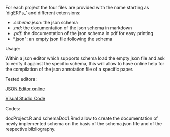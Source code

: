 For each project the four files are provided with the name starting as 'digERPs_' and different extensions:

- *.schema.json*: the json schema 
- *.md*: the documentation of the json schema in markdown
- *.pdf*: the documentation of the json schema in pdf for easy printing
- *.json": an empty json file following the schema

Usage:

Within a json editor which supports schema load the empty json file and 
ask to verify it against the specific schema,  this will allow to have online help
for the compilation of the json annotation file of a specific paper.

Tested editors:

[JSON Editor online](https://jsoneditoronline.org)

[Visual Studio Code](https://code.visualstudio.com/)

Codes:

docProject.R and schemaDoc1.Rmd allow to create the documentation of newly implemented schema
on the basis of the schema.json file and of the respective bibliography. 
